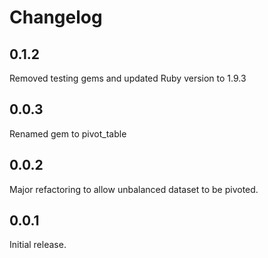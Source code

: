 Changelog
=========
0.1.2
---
Removed testing gems and updated Ruby version to 1.9.3

0.0.3
---
Renamed gem to pivot_table

0.0.2
---
Major refactoring to allow unbalanced dataset to be pivoted.

0.0.1
---
Initial release.
